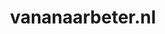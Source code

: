 ---
layout: post
title:  "vananaarbeter.nl"
internal_url:  "/dutchgov/vananaarbeter.nl.html"
subdomains_count: 4
all_subdomains_count: 5
urls_count: 4
ssl_rank: 0
http_rank: 28.75
url_link: /data/vananaarbeter.nl/urls.txt
all_subdomains_link: /data/vananaarbeter.nl/all_subdomains.txt
subdomains_link: /data/vananaarbeter.nl/subdomains.txt
categories: dutchgov
---